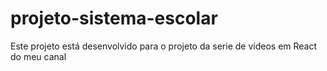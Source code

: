 # projeto-sistema-escolar
Este projeto está desenvolvido para o projeto da serie de vídeos em React do meu canal
